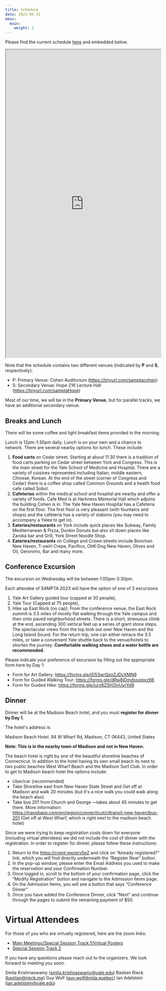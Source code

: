 ```yaml
---
title: Schedule
date: 2023-05-31
menu:
  main:
    weight: 1
---
```


Please find the current schedule [here](https://docs.google.com/spreadsheets/d/1Cjk7A3hcpdp0DOp9j75RS8mK5xk6OxXxudjb9jpiZ8A/edit?usp=sharing) and embedded below.

<div markdown = "0">

<iframe width="100%" height="1000" src="https://docs.google.com/spreadsheets/d/e/2PACX-1vShzY3jYTD4_ce0-Pa366GexHUnKBAPnhxW97-Ruxm0QNI38Fmfrx229O-q8CI21EjXfhtSJpyCeFd4/pubhtml?gid=0&amp;single=true&amp;widget=true&amp;headers=false"></iframe>

</div>

Note that the schedule contains two different venues (indicated by **P**
and **S**, respectively):

- P: Primary Venue: Cohen Auditorium (https://tinyurl.com/samptacohen)
- S: Secondary Venue: Hope 216 Lecture Hall (https://tinyurl.com/samptaHope)

Most of our time, we will be in the **Primary Venue**, but for parallel
tracks, we have an additional secondary venue.

<!--more-->

## Breaks and Lunch

There will be some coffee and light breakfast items provided in the morning. 

Lunch is 12pm-1:30pm daily. Lunch is on your own and a chance to network. There are several nearby options for lunch. These include: 
1. **Food carts** on Cedar street. Starting at about 11:30 there is
   a tradition of food carts parking on Cedar street between York and
   Congress. This is the main street for the Yale School of Medicine and
   Hospital. There are a variety of cuisines represented including
   Italian, middle eastern, Chinese, Korean. At the end of the street
   (corner of Congress and Cedar) there is a coffee shop called Common
   Grounds and a health food cafe called Sobol. 
2. **Cafeterias** within the medical school and hospital are nearby and
   offer a variety of foods. Cafe Med is at Harkness Memorial Hall which
   adjoins the building Cohen is in. The Yale New Haven Hospital has
   a Cafeteria on the first floor. The first floor is very pleasant
   (with fountains and shops) and the cafeteria has a variety of
   stations (you may need to accompany a Yalee to get in). 
3. **Eateries/restaurants** on York include quick places like Subway,
   Family Mediterranean & Pizza, Dunkin Donuts but also sit down places
   like Zaroka bar and Grill, York Street Noodle Shop.
4. **Eateries/restaurants** on College and Crown streets include Bonchon
   New Haven, T-swirl Crepe, Pacifico, OhK-Dog New Haven, Olives and
   Oil, Geronimo, Bar and many more. 

## Conference Excursion

The excursion on Wednesday will be between 1:00pm-3:30pm. 

Each attendee of SAMPTA 2023 will have the option of one of 3 excursions 
1. Yale Art Gallery guided tour (capped at 30 people), 
2. Yale Tour (Capped at 75 people), 
3. Hike up East Rock (no cap):  From the conference venue, the East Rock
   summit is 3.5 miles of mostly flat walking through the Yale campus
   and then onto paved neighborhood streets. There is a short, strenuous
   climb at the end, ascending 300 vertical feet up a series of giant
   stone steps. The spectacular views from the top look out over New
   Haven and the Long Island Sound. For the return trip, one can either
   retrace the 3.5 miles, or take a convenient Yale shuttle back to the
   venue/hotels to shorten the journey. **Comfortable walking shoes and
   a water bottle are recommended.**

Please indicate your preference of excursion by filling out the
appropriate form here by Day 1:

- Form for Art Gallery: https://forms.gle/iD53wrQzoZJDcXMN9
- Form for Guided Walking Tour: https://forms.gle/dRw8jDmdssoipxz66
- Form for Guided Hike: https://forms.gle/iurz6ZSH2jnUyrYd9

## Dinner

Dinner will be at the Madison Beach hotel, and you must **register for dinner by Day 1**.

The hotel's address is:

Madison Beach Hotel. 
94 W Wharf Rd, Madison, CT 06443, United States

**Note: This is in the nearby town of Madison and not in New Haven.** 

The beach hotel is right by one of the beautiful shoreline beaches of
Connecticut. In addition to the hotel having its own small beach its
next to two public beaches West Wharf Beach and the Madison Surf Club.
In order to get to Madison beach hotel the options include:
- Uber/car (recommended)
- Take Shoreline east from New Haven State Street and Get off at Madison and walk 20 minutes (but it's a nice walk you could walk along the beach also). 
- Take bus 201 from Church and George —takes about 45 minutes to get there. More information: https://transitapp.com/en/region/connecticut/cttransit-new-haven/bus-201
  (Get off at West Wharf, which is right next to the madison beach hotel)

Since we were trying to keep registration costs down for everyone
(including virtual attendees) we did not include the cost of dinner with
the registration. In order to register for dinner, please follow these
instructions:

1. Return to the https://cvent.me/qrv5eZ and click on “Already registered?” link, which you will find directly underneath the “Register Now” button.  
2. In the pop-up window, please enter the Email Address you used to make the reservation and your Confirmation Number.  
3. Once logged in, scroll to the bottom of your confirmation page, click the “Modify Registration” button and navigate to the Admission Items page. 
4. On the Admission Items, you will see a button that says “Conference Dinner”
5. Once you have added the Conference Dinner, click “Next” and continue through the pages to submit the remaining payment of $50. 


# Virtual Attendees
For those of you who are virtually registered, here are the zoom links:
- [Main Meetings/Special Session Track 1/Virtual Posters](https://zoom.us/j/94573213828)
- [Special Session Track 2](https://yale.zoom.us/j/92949282124)

If you have any questions please reach out to the organizers. We look forward to meeting you soon.  

Smita Krishnaswamy (smita.krishnaswamy@yale.edu)
Bastian Rieck (bastian@rieck.me)
Guy Wolf (guy.wolf@mila.quebec)
Ian Adelstein (ian.adelstein@yale.edu)
